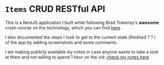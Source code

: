 # `Items` CRUD RESTful API

This is a NestJS application I built while following Brad Traversy's **awesome** crash course on the technology, which you can find [here](https://www.youtube.com/watch?v=wqhNoDE6pb4).

I also documented the steps I took to get to the current state (finished ? ? ) of the app by adding screenshots and some comments.

I am making publicly available my notes in case anyone wants to take a look at them and not willing to spend 1 hour on the vid:
[check my notes here](https://docs.google.com/document/d/e/2PACX-1vQqHzA6QRe3uELx3mNQVW_pZ0U2qsTWQ5mfbyV386LwZwSvXRwjWuBBg9gI3nR3tvOVtzl9-RqQjvfh/pub)

